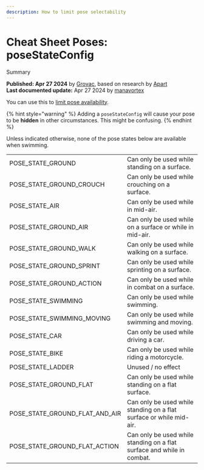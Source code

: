 ```yaml
---
description: How to limit pose selectability
---
```


# Cheat Sheet Poses: poseStateConfig

Summary

**Published: Apr 27 2024** by [Grovac](https://app.gitbook.com/u/Ne54NDwXrgYY0CMvu8DUHptw0Ou2 "mention"), based on research by [Apart](https://app.gitbook.com/u/M4VsHKJyn3PakV5tOmAF87H61wh2 "mention")\
**Last documented update:** Apr 27 2024 by [manavortex](https://app.gitbook.com/u/NfZBoxGegfUqB33J9HXuCs6PVaC3 "mention")

You can use this to [limit pose availability](../../../modding-guides/animations/archivexl-adding-photo-mode-poses.md#pose-conditions-optional).

{% hint style="warning" %}
Adding a `poseStateConfig` will cause your pose to be **hidden** in other circumstances. This might be confusing.
{% endhint %}

Unless indicated otherwise, none of the pose states below are available when swimming.

|                                     |                                                                        |
| ----------------------------------- | ---------------------------------------------------------------------- |
| POSE\_STATE\_GROUND                 | Can only be used while standing on a surface.                          |
| POSE\_STATE\_GROUND\_CROUCH         | Can only be used while crouching on a surface.                         |
| POSE\_STATE\_AIR                    | Can only be used while in mid-air.                                     |
| POSE\_STATE\_GROUND\_AIR            | Can only be used while on a surface or while in mid-air.               |
| POSE\_STATE\_GROUND\_WALK           | Can only be used while walking on a surface.                           |
| POSE\_STATE\_GROUND\_SPRINT         | Can only be used while sprinting on a surface.                         |
| POSE\_STATE\_GROUND\_ACTION         | Can only be used while in combat on a surface.                         |
| POSE\_STATE\_SWIMMING               | Can only be used while swimming.                                       |
| POSE\_STATE\_SWIMMING\_MOVING       | Can only be used while swimming and moving.                            |
| POSE\_STATE\_CAR                    | Can only be used while driving a car.                                  |
| POSE\_STATE\_BIKE                   | Can only be used while riding a motorcycle.                            |
| POSE\_STATE\_LADDER                 | Unused / no effect                                                     |
| POSE\_STATE\_GROUND\_FLAT           | Can only be used while standing on a flat surface.                     |
| POSE\_STATE\_GROUND\_FLAT\_AND\_AIR | Can only be used while standing on a flat surface or while mid-air.    |
| POSE\_STATE\_GROUND\_FLAT\_ACTION   | Can only be used while standing on a flat surface and while in combat. |
